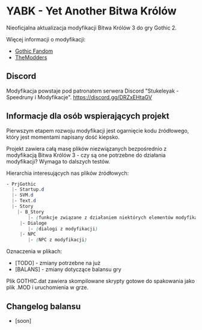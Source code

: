 # YABK - Yet Another Bitwa Królów
Nieoficjalna aktualizacja modyfikacji Bitwa Królów 3 do gry Gothic 2.

Więcej informacji o modyfikacji:
- [Gothic Fandom](https://gothic.fandom.com/pl/wiki/Bitwa_Królów_3)
- [TheModders](http://themodders.org/index.php?topic=24077.0)

## Discord
Modyfikacja powstaje pod patronatem serwera Discord "Stukeleyak - Speedruny i Modyfikacje". https://discord.gg/DRZxEHtaGV

## Informacje dla osób wspierających projekt
Pierwszym etapem rozwoju modyfikacji jest ogarnięcie kodu źródłowego, który jest momentami napisany dość kiepsko.

Projekt zawiera całą masę plików niezwiązanych bezpośrednio z modyfikacją Bitwa Królów 3 - czy są one potrzebne do działania modyfikacji? Wymaga to dalszych testów.

Hierarchia interesujących nas plików źródłowych:

```css
- PrjGothic
  |- Startup.d
  |- SVM.d
  |- Text.d
  |- Story
  	|- B_Story
        |- (funkcje związane z działaniem niektórych elementów modyfikacji)
     |- Dialoge
        |- (dialogi z modyfikacji)
     |- NPC
        |- (NPC z modyfikacji)
```

Oznaczenia w plikach:
- [TODO] - zmiany potrzebne na już
- [BALANS] - zmiany dotyczące balansu gry

Plik GOTHIC.dat zawiera skompilowane skrypty gotowe do spakowania jako plik .MOD i uruchomienia w grze.

## Changelog balansu
- [soon]